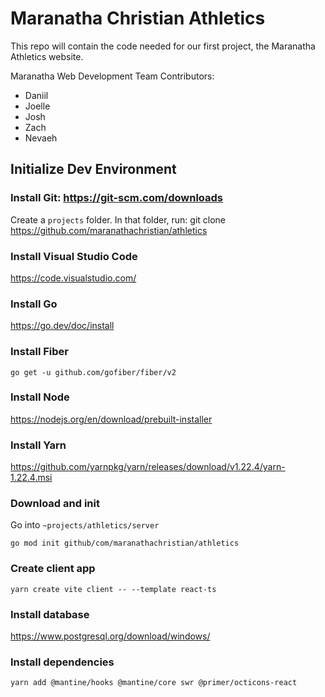 # Maranatha Christian Athletics
This repo will contain the code needed for our first project, the Maranatha Athletics website.

Maranatha Web Development Team Contributors:
- Daniil
- Joelle
- Josh
- Zach
- Nevaeh

## Initialize Dev Environment
### Install Git: https://git-scm.com/downloads

Create a `projects` folder.
In that folder, run:
git clone https://github.com/maranathachristian/athletics

### Install Visual Studio Code

https://code.visualstudio.com/

### Install Go

https://go.dev/doc/install


### Install Fiber

`go get -u github.com/gofiber/fiber/v2`

### Install Node

https://nodejs.org/en/download/prebuilt-installer

### Install Yarn

https://github.com/yarnpkg/yarn/releases/download/v1.22.4/yarn-1.22.4.msi

### Download and init

Go into `~projects/athletics/server`

`go mod init github/com/maranathachristian/athletics`

### Create client app

`yarn create vite client -- --template react-ts`

### Install database

https://www.postgresql.org/download/windows/

### Install dependencies

`yarn add @mantine/hooks @mantine/core swr @primer/octicons-react`